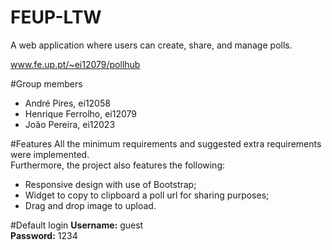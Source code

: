 FEUP-LTW
=========

A web application where users can create, share, and manage polls.

www.fe.up.pt/~ei12079/pollhub

#Group members
- André Pires, ei12058
- Henrique Ferrolho, ei12079
- João Pereira, ei12023

#Features
All the minimum requirements and suggested extra requirements were implemented.  
Furthermore, the project also features the following:
- Responsive design with use of Bootstrap;
- Widget to copy to clipboard a poll url for sharing purposes;
- Drag and drop image to upload.

#Default login
**Username:** guest  
**Password:** 1234
